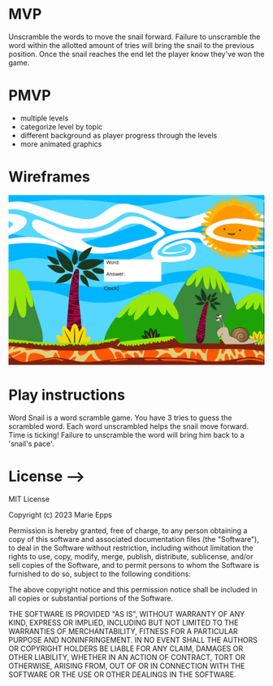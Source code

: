 # MVP
Unscramble the words to move the snail forward. Failure to unscramble the word within the allotted amount of tries will bring the snail to the previous position.  Once the snail reaches the end let the player know they've won the game.

# PMVP
- multiple levels 
- categorize level by topic
- different background as player progress through the levels
- more animated graphics

# Wireframes
![wireframe](wireframe.PNG)

# Play instructions
Word Snail is a word scramble game.    You have 3 tries to guess the scrambled word. Each word unscrambled helps the snail move forward. 
Time is ticking! Failure to unscramble the word will bring him back to a 'snail's pace'.

# License -->
MIT License

Copyright (c) 2023 Marie Epps

Permission is hereby granted, free of charge, to any person obtaining a copy
of this software and associated documentation files (the "Software"), to deal
in the Software without restriction, including without limitation the rights
to use, copy, modify, merge, publish, distribute, sublicense, and/or sell
copies of the Software, and to permit persons to whom the Software is
furnished to do so, subject to the following conditions:

The above copyright notice and this permission notice shall be included in all
copies or substantial portions of the Software.

THE SOFTWARE IS PROVIDED "AS IS", WITHOUT WARRANTY OF ANY KIND, EXPRESS OR
IMPLIED, INCLUDING BUT NOT LIMITED TO THE WARRANTIES OF MERCHANTABILITY,
FITNESS FOR A PARTICULAR PURPOSE AND NONINFRINGEMENT. IN NO EVENT SHALL THE
AUTHORS OR COPYRIGHT HOLDERS BE LIABLE FOR ANY CLAIM, DAMAGES OR OTHER
LIABILITY, WHETHER IN AN ACTION OF CONTRACT, TORT OR OTHERWISE, ARISING FROM,
OUT OF OR IN CONNECTION WITH THE SOFTWARE OR THE USE OR OTHER DEALINGS IN THE
SOFTWARE.
